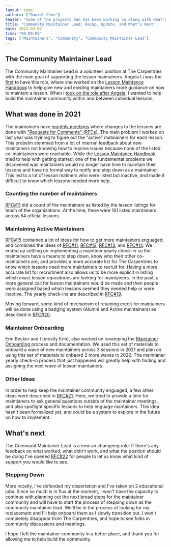 ```yaml
---
layout: page
authors: ["Daniel Chen"]
teaser: "Some of the projects Dan has been working on along with what's next for the maintainer community"
title: "Community Maintainer Lead: Recap, Update, and What's Next"
date: 2022-03-02
time: "09:00:00"
tags: ["Maintainers", "Community", "Community Maintainer Lead"]
---
```


## The Community Maintainer Lead

The Community Maintainer Lead is a volunteer position at The Carpentries with the main goal of supporting the lesson maintainers.
Angela Li was the
[first](https://carpentries.org/blog/2020/01/maintainer-community-lead/)
to have this role,
where she worked on the
[Lesson Maintance Handbook](https://docs.carpentries.org/topic_folders/maintainers/index.html)
to help give new and existing maintainers more guidance on how to maintain a lesson.
When I
[took on the role after Angela](https://carpentries.org/blog/2020/11/introducing-Dan-Chen-as-Maintainer-Community-Lead/),
I wanted to help build the maintainer community within and between individual lessons.

## What was done in 2021

The maintainers have
[monthly meetings](https://github.com/carpentries/maintainer-resources)
where changes to the lessons are done with
["Requests for Comments" (RFCs)](https://github.com/carpentries/maintainer-RFCs/).
The main problem I worked on last year was tryining to figure out the "active" matinainers for each lesson.
This probelm stemmed from a lot of internal feedback about new maintainers not knowing how to resolve issues because
none of the listed co-maintainers were reachable.
While the
[Lesson Maintance Handbook](https://docs.carpentries.org/topic_folders/maintainers/index.html)
tried to help with getting started,
one of the fundamental problems we discovered was maintainers would no longer have time to maintain their lessons and have no formal way to notify and step down as a maintainer.
This led to a lot of lesson matiners who were listed but inactive,
and made it difficult to know which lessons needed more help.

### Counting the number of maintainers

[RFC#11](https://github.com/carpentries/maintainer-RFCs/issues/11) did a count of the maintainers as listed by
the lesson listings for teach of the organizations.
At the time, there were 161 listed maintainers across 54 official lessons.

### Maintaining Active Maintainers

[RFC#15](https://github.com/carpentries/maintainer-RFCs/issues/15)
contained a lot of ideas for how to get more maintainers enguaged,
and combined the ideas of
[RFC#11](https://github.com/carpentries/maintainer-RFCs/issues/11),
[RFC#12](https://github.com/carpentries/maintainer-RFCs/issues/12),
[RFC#13](https://github.com/carpentries/maintainer-RFCs/issues/13), and
[RFC#14](https://github.com/carpentries/maintainer-RFCs/issues/14).
We ended up settling on implementing a maintiner yearly check-in so
the maintainers have a means to step down, know who their other co-maintainers are,
and provides a more accurate list for The Carpentries to know which lessons need
more maintainers to recruit for.
Having a more accurate list for recruitment also allows us to be more explicit
in listing which exact lesson repositories are looking for maintainers.
In the past, a more general call for lesson maintainers would be made
and then people were assigned based which lessons seemed they needed help or were inactive.
The yearly check-ins are described in 
[RFC#19](https://github.com/carpentries/maintainer-RFCs/issues/19).

Moving forward, some kind of mechanism of retaining credit for maintainers will be
done using a badging system (Alumni and Active maintainers) as described in
[RFC#20](https://github.com/carpentries/maintainer-RFCs/issues/20).

### Maintainer Onboarding

Erin Becker and I (mostly Erin), also worked on revamping the
[Maintainer Onboarding](https://carpentries.github.io/maintainer-onboarding/)
process and documentation.
We used this set of materials to onboard a wave of new maintainers across 3 sessions
in 2021 and plan on using this set of materials to onbaord 2 more waves in 2022.
The maintianer yearly check-in process that just happened will greatly help
with finding and assigning the next wave of lesson maintainers.

### Other Ideas

In order to help keep the maintainer community enguaged,
a few other ideas were described in
[RFC#21](https://github.com/carpentries/maintainer-RFCs/issues/21).
Here, we tried to provide a time for maintianers to ask general questions
outside of the maintainer meetings, and also spotlight specific lessons
to help enguage mantainers.
This idea hasn't been formalized yet, and could be a system to explore in the future on how to implement.

## What's next

The Communit Maintainer Lead is a new an changeing role.
If there's any feedback on what worked, what didn't work, and what the position should be doing
I've opened
[RFC#22](https://github.com/carpentries/maintainer-RFCs/issues/22)
for people to let us know what kind of support you would like to see.

### Stepping Down

More recetly, I've defended my dissertation and I've taken on 2 educational jobs.
Since so much is in flux at the moment,
I won't have the capacity to continue with planning out the next broad steps for the maintainer community and will have to start the process of stepping down as the community maintainer lead.
We'll be in the process of looking for my replacement and I'll help onboard them as I slowly transition out.
I won't completely disappear from The Carpentries, and hope to see folks in community discussions and meetings.

I hope I left the maintainer community in a better place,
and thank you for allowing me to help build the community.
